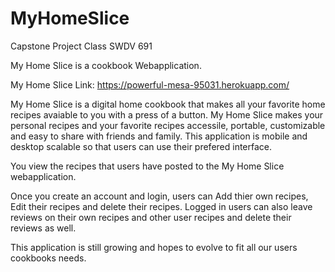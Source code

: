 # MyHomeSlice
Capstone Project  Class SWDV 691

My Home Slice is a cookbook Webapplication.

My Home Slice Link:   https://powerful-mesa-95031.herokuapp.com/

My Home Slice is a digital home cookbook that makes all your favorite home recipes avaiable to you with a press of a button.
My Home Slice makes your personal recipes and your favorite recipes accessile, portable, customizable and easy to share with friends and family. 
This application is mobile and desktop scalable so that users can use their prefered interface. 

You view the recipes that users have posted to the My Home Slice webapplication.

Once you create an account and login, users can Add thier own recipes, Edit their recipes and delete their recipes.
Logged in users can also leave reviews on their own recipes and other user recipes and delete their reviews as well. 

This application is still growing and hopes to evolve to fit all our users cookbooks needs. 
